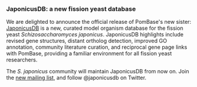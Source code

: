 ### JaponicusDB: a new fission yeast database
<!-- pombase_flags: frontpage -->
<!-- newsfeed_thumbnail: japonicusdb-32x32.png -->

We are delighted to announce the official release of PomBase's new
sister: [JaponicusDB](www.japonicusdb.org) is a new, curated model
organism database for the fission yeast *Schizosaccharomyces
japonicus*. JaponicusDB highlights include revised gene structures,
distant ortholog detection, improved GO annotation, community
literature curation, and reciprocal gene page links with PomBase,
providing a familiar environment for all fission yeast researchers.

The *S. japonicus* community will maintain JaponicusDB from now
on. Join the [new mailing
list](https://mailman.kcl.ac.uk/mailman/listinfo/japonicus-list), and
follow @japonicusdb on Twitter.

